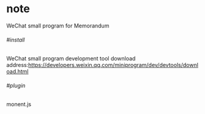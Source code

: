 # note
WeChat small program for Memorandum

###### #install

WeChat small program development tool download address:https://developers.weixin.qq.com/miniprogram/dev/devtools/download.html

###### #plugin 

monent.js 














